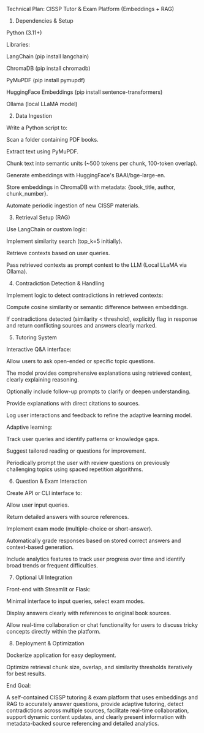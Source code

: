 Technical Plan: CISSP Tutor & Exam Platform (Embeddings + RAG)

1. Dependencies & Setup

Python (3.11+)

Libraries:

LangChain (pip install langchain)

ChromaDB (pip install chromadb)

PyMuPDF (pip install pymupdf)

HuggingFace Embeddings (pip install sentence-transformers)

Ollama (local LLaMA model)

2. Data Ingestion

Write a Python script to:

Scan a folder containing PDF books.

Extract text using PyMuPDF.

Chunk text into semantic units (~500 tokens per chunk, 100-token overlap).

Generate embeddings with HuggingFace's BAAI/bge-large-en.

Store embeddings in ChromaDB with metadata: {book_title, author, chunk_number}.

Automate periodic ingestion of new CISSP materials.

3. Retrieval Setup (RAG)

Use LangChain or custom logic:

Implement similarity search (top_k=5 initially).

Retrieve contexts based on user queries.

Pass retrieved contexts as prompt context to the LLM (Local LLaMA via Ollama).

4. Contradiction Detection & Handling

Implement logic to detect contradictions in retrieved contexts:

Compute cosine similarity or semantic difference between embeddings.

If contradictions detected (similarity < threshold), explicitly flag in response and return conflicting sources and answers clearly marked.

5. Tutoring System

Interactive Q&A interface:

Allow users to ask open-ended or specific topic questions.

The model provides comprehensive explanations using retrieved context, clearly explaining reasoning.

Optionally include follow-up prompts to clarify or deepen understanding.

Provide explanations with direct citations to sources.

Log user interactions and feedback to refine the adaptive learning model.

Adaptive learning:

Track user queries and identify patterns or knowledge gaps.

Suggest tailored reading or questions for improvement.

Periodically prompt the user with review questions on previously challenging topics using spaced repetition algorithms.

6. Question & Exam Interaction

Create API or CLI interface to:

Allow user input queries.

Return detailed answers with source references.

Implement exam mode (multiple-choice or short-answer).

Automatically grade responses based on stored correct answers and context-based generation.

Include analytics features to track user progress over time and identify broad trends or frequent difficulties.

7. Optional UI Integration

Front-end with Streamlit or Flask:

Minimal interface to input queries, select exam modes.

Display answers clearly with references to original book sources.

Allow real-time collaboration or chat functionality for users to discuss tricky concepts directly within the platform.

8. Deployment & Optimization

Dockerize application for easy deployment.

Optimize retrieval chunk size, overlap, and similarity thresholds iteratively for best results.

End Goal:

A self-contained CISSP tutoring & exam platform that uses embeddings and RAG to accurately answer questions, provide adaptive tutoring, detect contradictions across multiple sources, facilitate real-time collaboration, support dynamic content updates, and clearly present information with metadata-backed source referencing and detailed analytics.